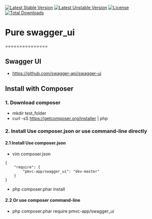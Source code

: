 [![Latest Stable Version](https://poser.pugx.org/pmvc-app/swagger_ui/v/stable)](https://packagist.org/packages/pmvc-app/swagger_ui) 
[![Latest Unstable Version](https://poser.pugx.org/pmvc-app/swagger_ui/v/unstable)](https://packagist.org/packages/pmvc-app/swagger_ui) 
[![License](https://poser.pugx.org/pmvc-app/swagger_ui/license)](https://packagist.org/packages/pmvc-app/swagger_ui)
[![Total Downloads](https://poser.pugx.org/pmvc-app/swagger_ui/downloads)](https://packagist.org/packages/pmvc-app/swagger_ui) 

# Pure swagger_ui 
===============

## Swagger UI
   * https://github.com/swagger-api/swagger-ui

## Install with Composer
### 1. Download composer
   * mkdir test_folder
   * curl -sS https://getcomposer.org/installer | php

### 2. Install Use composer.json or use command-line directly
#### 2.1 Install Use composer.json
   * vim composer.json
```
{
    "require": {
        "pmvc-app/swagger_ui": "dev-master"
    }
}
```
   * php composer.phar install

#### 2.2 Or use composer command-line
   * php composer.phar require pmvc-app/swagger_ui


